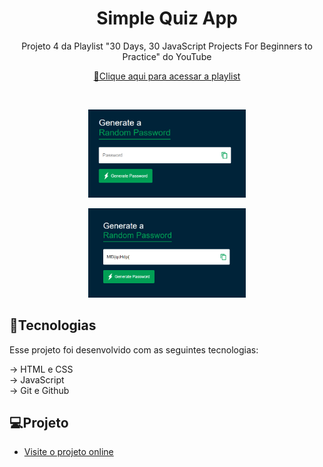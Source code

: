 <h1 align="center"> Simple Quiz App </h1>
<p align="center"> Projeto 4 da Playlist "30 Days, 30 JavaScript Projects For Beginners to Practice" do YouTube</p>
<p align="center">
<a href="https://youtube.com/playlist?list=PLjwm_8O3suyOgDS_Z8AWbbq3zpCmR-WE9&si=fGAY36wF61wGKd3x">🔗Clique aqui para acessar a playlist</a>
</p>

<br>

<p align="center">
  <img alt="Projeto Generate Random Password" src="src/images/FotoTela.png" width="50%">
</p>

<p align="center">
  <img alt="Projeto Generate Random Password" src="src/images/FotoTela02.png" width="50%">
</p>

## 🚀Tecnologias

Esse projeto foi desenvolvido com as seguintes tecnologias:

-> HTML e CSS
<br>
-> JavaScript
<br>
-> Git e Github

## 💻Projeto

- [Visite o projeto online](https://mariaeduardateixeira.github.io/generate-random-password/)

